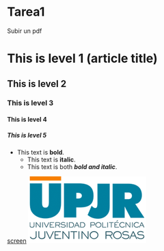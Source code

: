 # Tarea1
Subir un pdf 

# This is level 1 (article title)
## This is level 2
### This is level 3
#### This is level 4
##### This is level 5

* This text is **bold**.
   * This text is **italic**.
   * This text is both ***bold and italic***.


[screen](https://github.com/NoeBiz/Tarea1/blob/main/TESIS.pdf)
![screen](https://github.com/NoeBiz/Tarea1/blob/main/upj.png)

